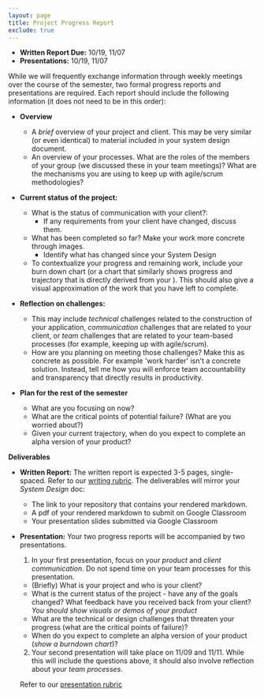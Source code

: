 ```yaml
---
layout: page
title: Project Progress Report
exclude: true
---
```


- **Written Report Due:** 10/19, 11/07
- **Presentations:** 10/19, 11/07

While we will frequently exchange information through weekly meetings over the course of the semester, two formal progress reports and presentations are required. Each report should include the following information (it does not need to be in this order):

- **Overview**
  - A _brief_ overview of your project and client. This may be very similar (or even identical) to material included in your system design document. 
  - An overview of your processes. What are the roles of the members of your group (we discussed these in your team meetings)? What are the mechanisms you are using to keep up with agile/scrum methodologies?

- **Current status of the project:**
  - What is the status of communication with your client?:
    - If any requirements from your client have changed, discuss them.
  - What has been completed so far? Make your work more concrete through images.
    - Identify what has changed since your System Design
  - To contextualize your progress and remaining work, include your burn down chart (or a chart that similarly shows progress and trajectory that is directly derived from your ). This should also give a visual approximation of the work that you have left to complete.

- **Reflection on challenges:**
  - This may include _technical_ challenges related to the construction of your application, _communication_ challenges that are related to your client, or _team_ challenges that are related to your team-based processes (for example, keeping up with agile/scrum).
  - How are you planning on meeting those challenges? Make this as concrete as possible. For example 'work harder' isn't a concrete solution. Instead, tell me how you will enforce team accountability and transparency that directly results in productivity.

- **Plan for the rest of the semester**
  - What are you focusing on now?
  - What are the critical points of potential failure? (What are you worried about?)
  - Given your current trajectory, when do you expect to complete an alpha version of your product?

**Deliverables**
- **Written Report:** The written report is expected 3-5 pages, single-spaced. Refer to our [writing rubric](../rubrics/writing.pdf). The deliverables will mirror your _System Design_ doc:
  - The link to your repository that contains your rendered markdown. 
  - A pdf of your rendered markdown to submit on Google Classroom
  - Your presentation slides submitted via Google Classroom 
- **Presentation:** Your two progress reports will be accompanied by two presentations.
  1. In your first presentation, focus on your _product_ and _client communication_. Do not spend time on your team processes for this presentation. 
    - (Briefly) What is your project and who is your client?
    - What is the current status of the project - have any of the goals changed? What feedback have you received back from your client? _You should show visuals or demos of your product_
    - What are the technical or design challenges that threaten your progress (what are the critical points of failure)?
    - When do you expect to complete an alpha version of your product (_show a burndown chart_)?

  2. Your second presentation will take place on 11/09 and 11/11. While this will include the questions above, it should also involve reflection about your _team processes_.

  Refer to our [presentation rubric](../rubrics/presentation.pdf)
